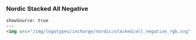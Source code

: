 ### Nordic Stacked All Negative

```html
showSource: true
---
<img src="/img/logotypes/incharge/nordic/stacked/all_negative_rgb.svg" alt="incharge_nordic_stacked_all_negative_rgb" />
```
